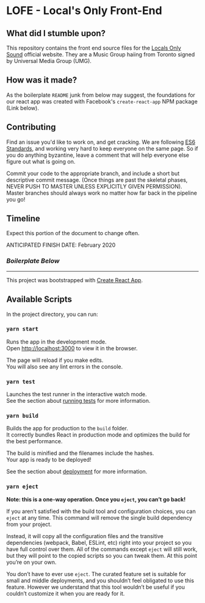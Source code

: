 # LOFE - Local's Only Front-End

## What did I stumble upon?
This repository contains the front end source files for the [Locals Only Sound](localsonlysound.com) official website. They are a Music Group haiing from Toronto signed by Universal Media Group (UMG).

## How was it made?

As the boilerplate `README` junk from below may suggest, the foundations for our react app was created with Facebook's `create-react-app` NPM package (Link below).
## Contributing
Find an issue you'd like to work on, and get cracking. We are following [ES6 Standards](http://es6-features.org/), and working very hard to keep everyone on the same page. So if you do anything byzantine, leave a comment that will help everyone else figure out what is going on. 

Commit your code to the appropriate branch, and include a short but descriptive commit message. (Once things are past the skeletal phases, NEVER PUSH TO MASTER UNLESS EXPLICITLY GIVEN PERMISSION).  Master branches should always work no matter how far back in the pipeline you go!

## Timeline

Expect this portion of the document to change often. 

ANTICIPATED FINISH DATE: February 2020


### *Boilerplate Below*
---


This project was bootstrapped with [Create React App](https://github.com/facebook/create-react-app).

## Available Scripts

In the project directory, you can run:

### `yarn start`

Runs the app in the development mode.<br />
Open [http://localhost:3000](http://localhost:3000) to view it in the browser.

The page will reload if you make edits.<br />
You will also see any lint errors in the console.

### `yarn test`

Launches the test runner in the interactive watch mode.<br />
See the section about [running tests](https://facebook.github.io/create-react-app/docs/running-tests) for more information.

### `yarn build`

Builds the app for production to the `build` folder.<br />
It correctly bundles React in production mode and optimizes the build for the best performance.

The build is minified and the filenames include the hashes.<br />
Your app is ready to be deployed!

See the section about [deployment](https://facebook.github.io/create-react-app/docs/deployment) for more information.

### `yarn eject`

**Note: this is a one-way operation. Once you `eject`, you can’t go back!**

If you aren’t satisfied with the build tool and configuration choices, you can `eject` at any time. This command will remove the single build dependency from your project.

Instead, it will copy all the configuration files and the transitive dependencies (webpack, Babel, ESLint, etc) right into your project so you have full control over them. All of the commands except `eject` will still work, but they will point to the copied scripts so you can tweak them. At this point you’re on your own.

You don’t have to ever use `eject`. The curated feature set is suitable for small and middle deployments, and you shouldn’t feel obligated to use this feature. However we understand that this tool wouldn’t be useful if you couldn’t customize it when you are ready for it.

